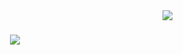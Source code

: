 <img align="right" src="https://visitor-badge.laobi.icu/badge?page_id=svusalasalimovaa.vusalasalimovaa" />

<h1 align="center">
    <img src="https://readme-typing-svg.herokuapp.com/?font=Righteous&size=35&center=true&vCenter=true&width=500&height=70&duration=4000&lines=Hi+There!+👋;+I'm+Pedro+Muniz!;" />
</h1>
